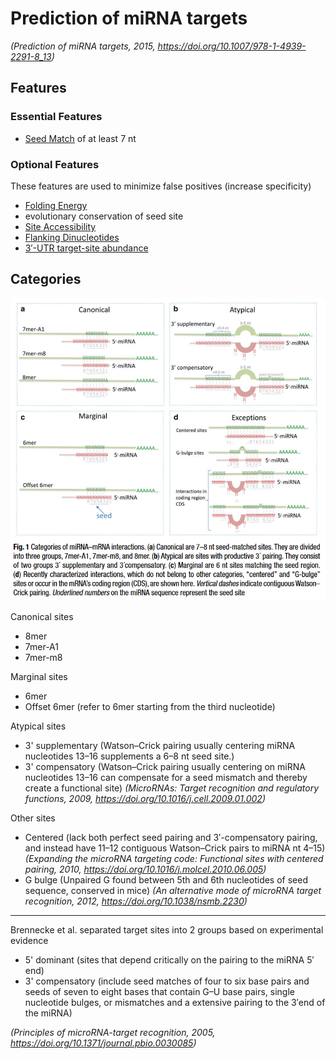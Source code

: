 # Prediction of miRNA targets

*(Prediction of miRNA targets, 2015, https://doi.org/10.1007/978-1-4939-2291-8_13)*

## Features

### Essential Features

- [Seed Match](../Feature%20Columns/Seed%20Match.md) of at least 7 nt

### Optional Features

These features are used to minimize false positives (increase specificity)


- [Folding Energy](../Feature%20Columns/Folding%20Energy.md)
- evolutionary conservation of seed site
- [Site Accessibility](../Feature%20Columns/Site%20Accessibility.md)
- [Flanking Dinucleotides](../Feature%20Columns/Flanking%20Dinucleotides.md)
- [3′-UTR target-site abundance](../Feature%20Columns/3′-UTR%20target-site%20abundance.md)

## Categories

![](../images/site_types.png)

Canonical sites
- 8mer
- 7mer-A1
- 7mer-m8

Marginal sites
- 6mer
- Offset 6mer (refer to 6mer starting from the third nucleotide)

Atypical sites
- 3' supplementary (Watson–Crick pairing usually centering miRNA nucleotides 13–16 supplements a 6–8 nt seed site.)
- 3' compensatory (Watson–Crick pairing usually centering on miRNA nucleotides 13–16 can compensate for a seed mismatch and thereby create a functional site) *(MicroRNAs: Target recognition and regulatory functions, 2009, https://doi.org/10.1016/j.cell.2009.01.002)*

Other sites
- Centered (lack both perfect seed pairing and 3′-compensatory pairing, and instead have 11–12 contiguous Watson–Crick pairs to miRNA nt 4–15) *(Expanding the microRNA targeting code: Functional sites with centered pairing, 2010, https://doi.org/10.1016/j.molcel.2010.06.005)*
- G bulge (Unpaired G found between 5th and 6th nucleotides of seed sequence, conserved in mice) *(An alternative mode of microRNA target recognition, 2012, https://doi.org/10.1038/nsmb.2230)*

---

Brennecke et al. separated target sites into 2 groups based on experimental evidence
- 5' dominant (sites that depend critically on the pairing to the miRNA 5′ end)
- 3' compensatory (include seed matches of four to six base pairs and seeds of seven to eight bases that contain G–U base pairs, single nucleotide bulges, or mismatches and a extensive pairing to the 3′end of the miRNA)


*(Principles of microRNA-target recognition, 2005, https://doi.org/10.1371/journal.pbio.0030085)*